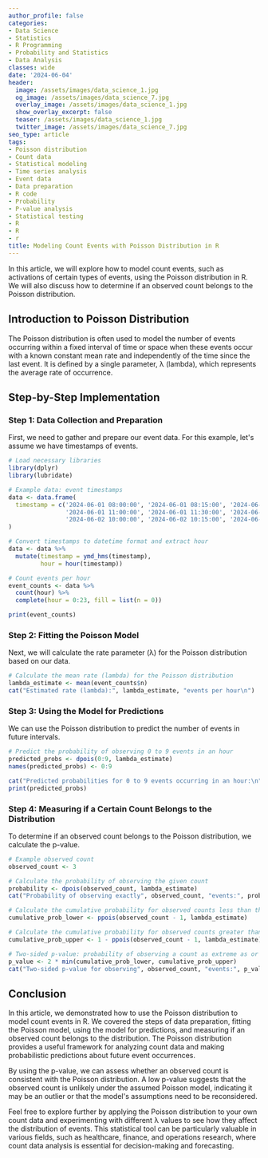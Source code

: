 ```yaml
---
author_profile: false
categories:
- Data Science
- Statistics
- R Programming
- Probability and Statistics
- Data Analysis
classes: wide
date: '2024-06-04'
header:
  image: /assets/images/data_science_1.jpg
  og_image: /assets/images/data_science_7.jpg
  overlay_image: /assets/images/data_science_1.jpg
  show_overlay_excerpt: false
  teaser: /assets/images/data_science_1.jpg
  twitter_image: /assets/images/data_science_7.jpg
seo_type: article
tags:
- Poisson distribution
- Count data
- Statistical modeling
- Time series analysis
- Event data
- Data preparation
- R code
- Probability
- P-value analysis
- Statistical testing
- R
- R
- r
title: Modeling Count Events with Poisson Distribution in R
---
```


In this article, we will explore how to model count events, such as activations of certain types of events, using the Poisson distribution in R. We will also discuss how to determine if an observed count belongs to the Poisson distribution.

## Introduction to Poisson Distribution

The Poisson distribution is often used to model the number of events occurring within a fixed interval of time or space when these events occur with a known constant mean rate and independently of the time since the last event. It is defined by a single parameter, λ (lambda), which represents the average rate of occurrence.

## Step-by-Step Implementation

### Step 1: Data Collection and Preparation

First, we need to gather and prepare our event data. For this example, let's assume we have timestamps of events.

```r
# Load necessary libraries
library(dplyr)
library(lubridate)

# Example data: event timestamps
data <- data.frame(
  timestamp = c('2024-06-01 08:00:00', '2024-06-01 08:15:00', '2024-06-01 09:30:00', 
                '2024-06-01 11:00:00', '2024-06-01 11:30:00', '2024-06-02 08:30:00', 
                '2024-06-02 10:00:00', '2024-06-02 10:15:00', '2024-06-02 10:45:00')
)

# Convert timestamps to datetime format and extract hour
data <- data %>%
  mutate(timestamp = ymd_hms(timestamp),
         hour = hour(timestamp))

# Count events per hour
event_counts <- data %>%
  count(hour) %>%
  complete(hour = 0:23, fill = list(n = 0))

print(event_counts)
```

### Step 2: Fitting the Poisson Model

Next, we will calculate the rate parameter (λ) for the Poisson distribution based on our data.

```r
# Calculate the mean rate (lambda) for the Poisson distribution
lambda_estimate <- mean(event_counts$n)
cat("Estimated rate (lambda):", lambda_estimate, "events per hour\n")
```

### Step 3: Using the Model for Predictions

We can use the Poisson distribution to predict the number of events in future intervals.

```r
# Predict the probability of observing 0 to 9 events in an hour
predicted_probs <- dpois(0:9, lambda_estimate)
names(predicted_probs) <- 0:9

cat("Predicted probabilities for 0 to 9 events occurring in an hour:\n")
print(predicted_probs)
```

### Step 4: Measuring if a Certain Count Belongs to the Distribution

To determine if an observed count belongs to the Poisson distribution, we calculate the p-value.

```r
# Example observed count
observed_count <- 3

# Calculate the probability of observing the given count
probability <- dpois(observed_count, lambda_estimate)
cat("Probability of observing exactly", observed_count, "events:", probability, "\n")

# Calculate the cumulative probability for observed counts less than the given count
cumulative_prob_lower <- ppois(observed_count - 1, lambda_estimate)

# Calculate the cumulative probability for observed counts greater than or equal to the given count
cumulative_prob_upper <- 1 - ppois(observed_count - 1, lambda_estimate)

# Two-sided p-value: probability of observing a count as extreme as or more extreme than the observed count
p_value <- 2 * min(cumulative_prob_lower, cumulative_prob_upper)
cat("Two-sided p-value for observing", observed_count, "events:", p_value, "\n")
```

## Conclusion

In this article, we demonstrated how to use the Poisson distribution to model count events in R. We covered the steps of data preparation, fitting the Poisson model, using the model for predictions, and measuring if an observed count belongs to the distribution. The Poisson distribution provides a useful framework for analyzing count data and making probabilistic predictions about future event occurrences.

By using the p-value, we can assess whether an observed count is consistent with the Poisson distribution. A low p-value suggests that the observed count is unlikely under the assumed Poisson model, indicating it may be an outlier or that the model's assumptions need to be reconsidered.

Feel free to explore further by applying the Poisson distribution to your own count data and experimenting with different λ values to see how they affect the distribution of events. This statistical tool can be particularly valuable in various fields, such as healthcare, finance, and operations research, where count data analysis is essential for decision-making and forecasting.

